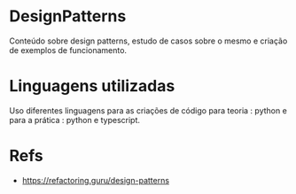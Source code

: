 # DesignPatterns
Conteúdo sobre design patterns, estudo de casos sobre o mesmo e criação de exemplos de funcionamento.

# Linguagens utilizadas
Uso diferentes linguagens para as criações de código para teoria : python e para a prática : python e typescript.

# Refs
- https://refactoring.guru/design-patterns
